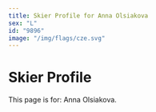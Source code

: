 ```yaml
---
title: Skier Profile for Anna Olsiakova
sex: "L"
id: "9896"
image: "/img/flags/cze.svg" 
---
```


# Skier Profile

This page is for: Anna Olsiakova.
    